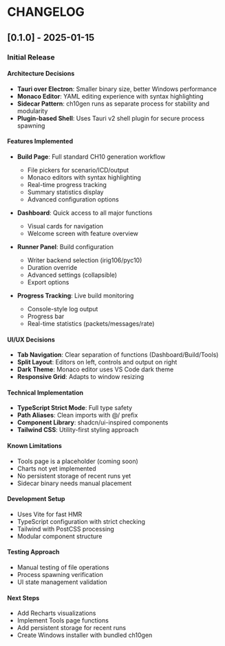 # CHANGELOG

## [0.1.0] - 2025-01-15

### Initial Release

#### Architecture Decisions
- **Tauri over Electron**: Smaller binary size, better Windows performance
- **Monaco Editor**: YAML editing experience with syntax highlighting
- **Sidecar Pattern**: ch10gen runs as separate process for stability and modularity
- **Plugin-based Shell**: Uses Tauri v2 shell plugin for secure process spawning

#### Features Implemented
- **Build Page**: Full standard CH10 generation workflow
  - File pickers for scenario/ICD/output
  - Monaco editors with syntax highlighting
  - Real-time progress tracking
  - Summary statistics display
  - Advanced configuration options

- **Dashboard**: Quick access to all major functions
  - Visual cards for navigation
  - Welcome screen with feature overview

- **Runner Panel**: Build configuration
  - Writer backend selection (irig106/pyc10)
  - Duration override
  - Advanced settings (collapsible)
  - Export options

- **Progress Tracking**: Live build monitoring
  - Console-style log output
  - Progress bar
  - Real-time statistics (packets/messages/rate)

#### UI/UX Decisions
- **Tab Navigation**: Clear separation of functions (Dashboard/Build/Tools)
- **Split Layout**: Editors on left, controls and output on right
- **Dark Theme**: Monaco editor uses VS Code dark theme
- **Responsive Grid**: Adapts to window resizing

#### Technical Implementation
- **TypeScript Strict Mode**: Full type safety
- **Path Aliases**: Clean imports with @/ prefix
- **Component Library**: shadcn/ui-inspired components
- **Tailwind CSS**: Utility-first styling approach

#### Known Limitations
- Tools page is a placeholder (coming soon)
- Charts not yet implemented
- No persistent storage of recent runs yet
- Sidecar binary needs manual placement

#### Development Setup
- Uses Vite for fast HMR
- TypeScript configuration with strict checking
- Tailwind with PostCSS processing
- Modular component structure

#### Testing Approach
- Manual testing of file operations
- Process spawning verification
- UI state management validation

#### Next Steps

- Add Recharts visualizations
- Implement Tools page functions
- Add persistent storage for recent runs
- Create Windows installer with bundled ch10gen
